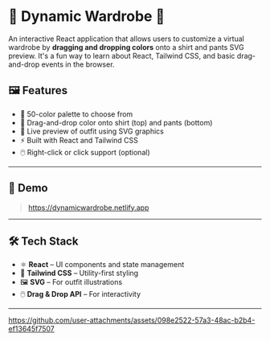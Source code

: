 # 👗 Dynamic Wardrobe 🎨

An interactive React application that allows users to customize a virtual wardrobe by **dragging and dropping colors** onto a shirt and pants SVG preview. It's a fun way to learn about React, Tailwind CSS, and basic drag-and-drop events in the browser.

## 🖼️ Features

- 🎨 50-color palette to choose from
- 🧲 Drag-and-drop color onto shirt (top) and pants (bottom)
- 👕 Live preview of outfit using SVG graphics
- ⚡ Built with React and Tailwind CSS
- 🖱️ Right-click or click support (optional)

---

## 🚀 Demo

> https://dynamicwardrobe.netlify.app

---

## 🛠️ Tech Stack

- ⚛️ **React** – UI components and state management
- 💨 **Tailwind CSS** – Utility-first styling
- 🖼️ **SVG** – For outfit illustrations
- 🖱️ **Drag & Drop API** – For interactivity

---



https://github.com/user-attachments/assets/098e2522-57a3-48ac-b2b4-ef13645f7507


